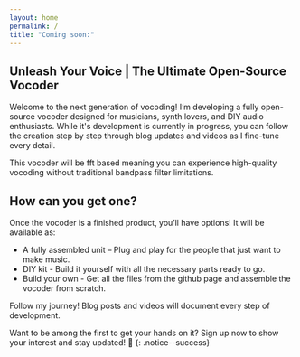 ```yaml
---
layout: home
permalink: /
title: "Coming soon:"
---
```


## Unleash Your Voice | The Ultimate Open-Source Vocoder

Welcome to the next generation of vocoding!
I’m developing a fully open-source vocoder designed for musicians, synth lovers, and DIY audio enthusiasts. 
While it's development is currently in progress, you can follow the creation step by step through blog updates and videos as I fine-tune every detail.

This vocoder will be fft based meaning you can experience high-quality vocoding without traditional bandpass filter limitations.

## How can you get one?
Once the vocoder is a finished product, you’ll have options! 
It will be available as:
- A fully assembled unit – Plug and play for the people that just want to make music.
- DIY kit - Build it yourself with all the necessary parts ready to go.
- Build your own - Get all the files from the github page and assemble the vocoder from scratch.

Follow my journey! Blog posts and videos will document every step of development.

Want to be among the first to get your hands on it? Sign up now to show your interest and stay updated! 🚀
{: .notice--success}
<!--
## GitHub Page Template

A simple, clean, and responsive theme for your website or blog.

GitHub: <https://github.com/monsieurborges/site-template>

Watch out! This paragraph of text has been emphasized with the `{: .notice--success}` class.
{: .notice--success}

## Hello World CPP

```cpp
int main(void) {
    printf("Hello World");
}
```

## Hello World Bash Script

```bash
#!/bin/bash
echo "Hello World"
```-->
